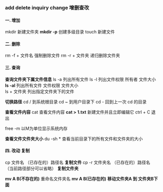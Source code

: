 ### add delete inquiry change 增删查改
 
#### 一. 增加
mkdir  新建文件夹 
**mkdir -p** 创建多级目录 
touch  新建文件

#### 二. 删除
rm -f + 文件名   强制删除文件 
rm -r + 文件夹   递归删除文件夹

#### 三. 查询
**查询文件夹下属文件信息**
ls -a 列出所有文件
ls -l 列出文件权限 所有者 文件大小 
**ls -al** 列出所有文件 文件权限 文件大小   
ls + 文件夹 列出指定文件夹下的文件

**切换路径**
cd / 到系统根目录
cd ~ 到用户目录下
cd - 回到上一次 cd 的目录

**查看文件内容**
cat 查看文件内容 
**cat > 1.txt** 新建文件并且立即编辑它 ctrl + C 退出

free -m 以M为单位显示系统内存

**查看文件文件夹大小**
du -sh * 查看当前目录下的所有文件和文件夹的大小


#### 四. 改动 复制 
cp 文件名 （已存在的）路径名   **复制文件**
cp -r 文件夹名 （已存在的）路径名（当前路径部分可以省略）  **复制文件夹**

**mv A B(不存在的)**   重命名文件夹名
**mv A B(已存在的)**   **移动文件夹A 到 文件夹B下面**
 
